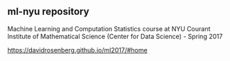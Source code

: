 ## ml-nyu repository

Machine Learning and Computation Statistics course at NYU Courant Institute of Mathematical Science (Center for Data Science) - Spring 2017

https://davidrosenberg.github.io/ml2017/#home